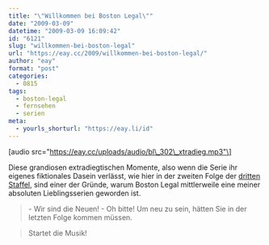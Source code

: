 ```yaml
---
title: "\"Willkommen bei Boston Legal\""
date: "2009-03-09"
datetime: "2009-03-09 16:09:42"
id: "6121"
slug: "willkommen-bei-boston-legal"
url: "https://eay.cc/2009/willkommen-bei-boston-legal/"
author: "eay"
format: "post"
categories:
  - 0815
tags:
  - boston-legal
  - fernsehen
  - serien
meta:
  - yourls_shorturl: "https://eay.li/id"
---
```


\[audio src="https://eay.cc/uploads/audio/bl\_302\_xtradieg.mp3"\]

Diese grandiosen extradiegtischen Momente, also wenn die Serie ihr eigenes fiktionales Dasein verlässt, wie hier in der zweiten Folge der [dritten Staffel](http://www.amazon.de/exec/obidos/ASIN/B0017MBOC8/eayznet-21), sind einer der Gründe, warum Boston Legal mittlerweile eine meiner absoluten Lieblingsserien geworden ist.

> \- Wir sind die Neuen! - Oh bitte! Um neu zu sein, hätten Sie in der letzten Folge kommen müssen.

> Startet die Musik!
